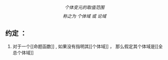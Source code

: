 $$\tag{个体域/论域}个体变元的取值范围$$
$$称之为\ 个体域 \ 或 \ 论域$$
## 约定 ：
1. 对于一个[[命题函数]] , 如果没有指明其[[个体域]] ， 那么假定其个体域是[[全总个体域]]